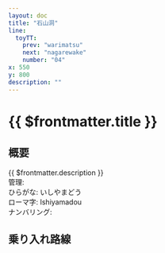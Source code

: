 ```yaml
---
layout: doc
title: "石山洞"
line:
  toyTT:
    prev: "warimatsu"
    next: "nagarewake"
    number: "04"
x: 550
y: 800
description: ""
---
```


# {{ $frontmatter.title }} <ViewinMap />
<!-- ![駅の写真の説明](駅の写真のURL) -->

<Family />

## 概要
{{ $frontmatter.description }}  
管理:   
ひらがな: いしやまどう  
ローマ字: Ishiyamadou  
ナンバリング: <Numberling />

## 乗り入れ路線
<LineInfo />